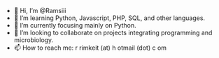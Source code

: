 - 👋 Hi, I’m @Ramsiii
- 👀 I’m learning Python, Javascript, PHP, SQL, and other languages.
- 🌱 I’m currently focusing mainly on Python.
- 💞️ I’m looking to collaborate on projects integrating programming and microbiology.
- 📫 How to reach me: r rimkeit (at) h otmail (dot) c om
